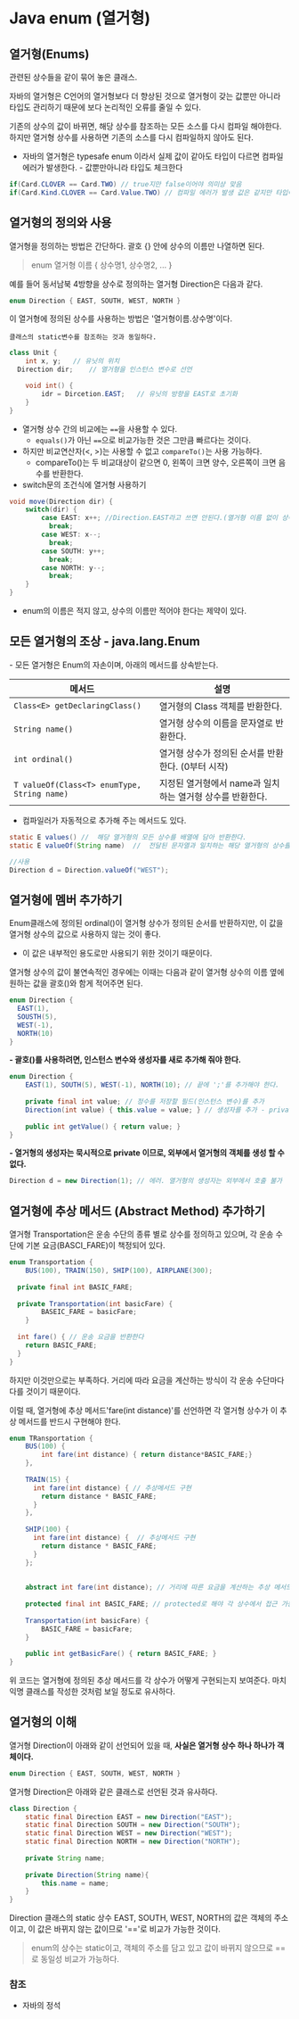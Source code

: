 # Java enum (열거형)



## 열거형(Enums)

관련된 상수들을 같이 묶어 놓은 클래스. 



자바의 열거형은 C언어의 열거형보다 더 향상된 것으로 열거형이 갖는 값뿐만 아니라 타입도 관리하기 때문에 보다 논리적인 오류를 줄일 수 있다.

기존의 상수의 값이 바뀌면, 해당 상수를 참조하는 모든 소스를 다시 컴파일 해야한다. 하지만 열거형 상수를 사용하면 기존의 소스를 다시 컴파일하지 않아도 된다.



* 자바의 열거형은 typesafe enum 이라서 실제 값이 같아도 타입이 다르면 컴파일 에러가 발생한다. - 값뿐만아니라 타입도 체크한다

```java
if(Card.CLOVER == Card.TWO) // true지만 false이어야 의미상 맞음
if(Card.Kind.CLOVER == Card.Value.TWO) // 컴파일 에러가 발생 값은 같지만 타입이 다르다
```



## 열거형의 정의와 사용

열거형을 정의하는 방법은 간단하다.
괄호 {} 안에 상수의 이름만 나열하면 된다.

> enum 열거형 이름 { 상수명1, 상수명2, ... }

예를 들어 동서남북 4방향을 상수로 정의하는 열거형 Direction은 다음과 같다.

```java
enum Direction { EAST, SOUTH, WEST, NORTH }
```

이 열거형에 정의된 상수를 사용하는 방법은 '열거형이름.상수명'이다.

`클래스의 static변수를 참조하는 것과 동일하다.`

```java
class Unit {
	int x, y;	// 유닛의 위치
  Direction dir;	// 열거형을 인스턴스 변수로 선언

	void int() {
    	idr = Dircetion.EAST;	// 유닛의 방향을 EAST로 초기화
    }
}
```

- 열거형 상수 간의 비교에는 `==`을 사용할 수 있다.
  -  `equals()`가 아닌 `==`으로 비교가능한 것은 그만큼 빠르다는 것이다.
- 하지만 비교연산자(<, >)는 사용할 수 없고 `compareTo()`는 사용 가능하다.
  - compareTo()는 두 비교대상이 같으면 0, 왼쪽이 크면 양수, 오른쪽이 크면 음수를 반환한다.
- switch문의 조건식에 열거형 사용하기

```java
void move(Direction dir) {
    switch(dir) {
        case EAST: x++; //Direction.EAST라고 쓰면 안된다.(열거형 이름 없이 상수 이름만 적어야 한다.)
          break;
        case WEST: x--;
          break;
        case SOUTH: y++;
          break;
        case NORTH: y--;
          break;
    }
}
```

* enum의 이름은 적지 않고, 상수의 이름만 적어야 한다는 제약이 있다.



## **모든 열거형의 조상 - java.lang.Enum**
\- 모든 열거형은 Enum의 자손이며, 아래의 메서드를 상속받는다.

| 메서드                                      | 설명                                                      |
| ------------------------------------------- | --------------------------------------------------------- |
| `Class<E> getDeclaringClass()`              | 열거형의 Class 객체를 반환한다.                           |
| `String name()`                             | 열거형 상수의 이름을 문자열로 반환한다.                   |
| `int ordinal()`                             | 열거형 상수가 정의된 순서를 반환한다. (0부터 시작)        |
| `T valueOf(Class<T> enumType, String name)` | 지정된 열거형에서 name과 일치하는 열거형 상수를 반환한다. |

* 컴파일러가 자동적으로 추가해 주는 메서드도 있다.

```java
static E values() //  해당 열거형의 모든 상수를 배열에 담아 반환한다.
static E valueOf(String name)  //  전달된 문자열과 일치하는 해당 열거형의 상수를 반환한다.

//사용
Direction d = Direction.valueOf("WEST");
```



## 열거형에 멤버 추가하기

Enum클래스에 정의된 ordinal()이 열거형 상수가 정의된 순서를 반환하지만,
이 값을 열거형 상수의 값으로 사용하지 않는 것이 좋다.

* 이 값은 내부적인 용도로만 사용되기 위한 것이기 때문이다.



열거형 상수의 값이 불연속적인 경우에는 이때는 다음과 같이 열거형 상수의 이름 옆에 원하는 값을 괄호()와 함게 적어주면 된다.

```java
enum Direction { 
  EAST(1), 
  SOUSTH(5), 
  WEST(-1), 
  NORTH(10) 
}
```

**- 괄호()를 사용하려면, 인스턴스 변수와 생성자를 새로 추가해 줘야 한다.**

```java
enum Direction {
    EAST(1), SOUTH(5), WEST(-1), NORTH(10); // 끝에 ';'를 추가해야 한다.
    
    private final int value; // 정수를 저장할 필드(인스턴스 변수)를 추가
    Direction(int value) { this.value = value; } // 생성자를 추가 - private Direction(int value)와 동일
    
    public int getValue() { return value; }
}
```

 

**- 열거형의 생성자는 묵시적으로 private 이므로, 외부에서 열거형의 객체를 생성 할 수 없다.**

```java
Direction d = new Direction(1); // 에러. 열거형의 생성자는 외부에서 호출 불가
```



## **열거형에 추상 메서드 (Abstract Method) 추가하기**
열거형 Transportation은 운송 수단의 종류 별로 상수를 정의하고 있으며,
각 운송 수단에 기본 요금(BASCI_FARE)이 책정되어 있다.

```java
enum Transportation {
	BUS(100), TRAIN(150), SHIP(100), AIRPLANE(300);
    
  private final int BASIC_FARE;
    
  private Transportation(int basicFare) {
    	BASEIC_FARE = basicFare;
    }
  
  int fare() { // 운송 요금을 반환한다
    return BASIC_FARE;
  }
}
```

하지만 이것만으로는 부족하다. 거리에 따라 요금을 계산하는 방식이 각 운송 수단마다 다를 것이기 때문이다.


이럴 때, 열거형에 추상 메서드'fare(int distance)'를 선언하면
각 열거형 상수가 이 추상 메서드를 반드시 구현해야 한다.

```java
enum TRansportation {
	BUS(100) {
    	int fare(int distance) { return distance*BASIC_FARE;}
   	},
  
    TRAIN(15) { 
      int fare(int distance) { // 추상메서드 구현
        return distance * BASIC_FARE;
      }
    },
    
    SHIP(100) { 
      int fare(int distance) {  // 추상메서드 구현
        return distance * BASIC_FARE;
      }
    };
  
  
    abstract int fare(int distance); // 거리에 따른 요금을 계산하는 추상 메서드
  
    protected final int BASIC_FARE; // protected로 해야 각 상수에서 접근 가능
  
    Transportation(int basicFare) {
    	BASIC_FARE = basicFare;
    }
  
    public int getBasicFare() { return BASIC_FARE; }
}
```

위 코드는 열거형에 정의된 추상 메서드를 각 상수가 어떻게 구현되는지 보여준다.
마치 익명 클래스를 작성한 것처럼 보일 정도로 유사하다.



## **열거형의 이해**

열거형 Direction이 아래와 같이 선언되어 있을 때, **사실은 열거형 상수 하나 하나가 객체이다.**

 

```java
enum Direction { EAST, SOUTH, WEST, NORTH }
```

열거형 Direction은 아래와 같은 클래스로 선언된 것과 유사하다. 

```java
class Direction {
    static final Direction EAST = new Direction("EAST");
    static final Direction SOUTH = new Direction("SOUTH");
    static final Direction WEST = new Direction("WEST");
    static final Direction NORTH = new Direction("NORTH");
    
    private String name;
    
    private Direction(String name){
    	this.name = name;
    }
}
```

Direction 클래스의 static 상수 EAST, SOUTH, WEST, NORTH의 값은
객체의 주소이고, 이 값은 바뀌지 않는 값이므로 '=='로 비교가 가능한 것이다.

> enum의 상수는 static이고, 객체의 주소를 담고 있고 값이 바뀌지 않으므로 ==로 동일성 비교가 가능하다. 



### 참조

* 자바의 정석